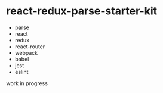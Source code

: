 # react-redux-parse-starter-kit

* parse
* react
* redux
* react-router
* webpack
* babel
* jest
* eslint

work in progress
